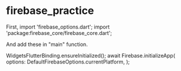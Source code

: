 # firebase_practice

First,
import 'firebase_options.dart';
import 'package:firebase_core/firebase_core.dart';

And add these in "main" function.

WidgetsFlutterBinding.ensureInitialized();
await Firebase.initializeApp(
options: DefaultFirebaseOptions.currentPlatform,
);
